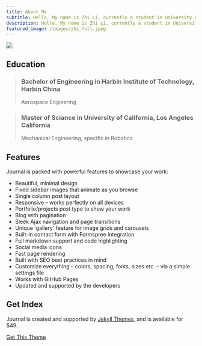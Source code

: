 ```yaml
---
title: About Me
subtitle: Hello, My name is Zhi Li, currently a student in University of California, Los Angeles.
description: Hello, My name is Zhi Li, currently a student in University of California, Los Angeles.
featured_image: /images/zhi_full.jpeg
---
```


![](/images/home/Zhi1.jpeg)

## Education
> ### Bachelor of Engineering in Harbin Institute of Technology, Harbin China
> Aerospace Engieering 

> ### Master of Sciance in University of California, Los Angeles California
> Mechanical Engineering, specific in Robotics

## Features

Journal is packed with powerful features to showcase your work:

* Beautiful, minimal design
* Fixed sidebar images that animate as you browse
* Single column post layout
* Responsive – works perfectly on all devices
* Portfolio/projects post type to show your work
* Blog with pagination
* Sleek Ajax navigation and page transitions
* Unique 'gallery' feature for image grids and carousels
* Built-in contact form with Formspree integration
* Full markdown support and code highlighting
* Social media icons
* Fast page rendering
* Built with SEO best practices in mind
* Customize everything – colors, spacing, fonts, sizes etc. – via a simple settings file
* Works with GitHub Pages
* Updated and supported by the developers

## Get Index

Journal is created and supported by [Jekyll Themes](https://jekyllthemes.io), and is available for $49.

<a href="https://jekyllthemes.io/theme/journal-personal-jekyll-theme" class="button button--large">Get This Theme</a>
